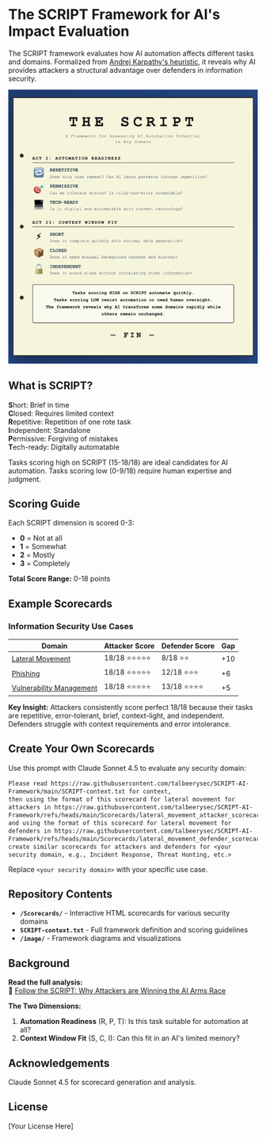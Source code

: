 # The SCRIPT Framework for AI's Impact Evaluation

The SCRIPT framework evaluates how AI automation affects different tasks and domains. Formalized from [Andrej Karpathy's heuristic](https://twitter.com/karpathy/status/1850600302727913768), it reveals why AI provides attackers a structural advantage over defenders in information security.

![The SCRIPT framework](/image/The%20SCRIPT%20framework.png)

## What is SCRIPT?

**S**hort: Brief in time  
**C**losed: Requires limited context  
**R**epetitive: Repetition of one rote task  
**I**ndependent: Standalone  
**P**ermissive: Forgiving of mistakes  
**T**ech-ready: Digitally automatable

Tasks scoring high on SCRIPT (15-18/18) are ideal candidates for AI automation. Tasks scoring low (0-9/18) require human expertise and judgment.

## Scoring Guide

Each SCRIPT dimension is scored 0-3:
- **0** = Not at all
- **1** = Somewhat  
- **2** = Mostly
- **3** = Completely

**Total Score Range:** 0-18 points

## Example Scorecards

### Information Security Use Cases

| Domain | Attacker Score | Defender Score | Gap |
|--------|---------------|----------------|-----|
| [Lateral Movement](Scorecards/) | 18/18 ⭐⭐⭐⭐⭐ | 8/18 ⭐⭐ | +10 |
| [Phishing](Scorecards/) | 18/18 ⭐⭐⭐⭐⭐ | 12/18 ⭐⭐⭐ | +6 |
| [Vulnerability Management](Scorecards/) | 18/18 ⭐⭐⭐⭐⭐ | 13/18 ⭐⭐⭐⭐ | +5 |

**Key Insight:** Attackers consistently score perfect 18/18 because their tasks are repetitive, error-tolerant, brief, context-light, and independent. Defenders struggle with context requirements and error intolerance.

## Create Your Own Scorecards

Use this prompt with Claude Sonnet 4.5 to evaluate any security domain:
```
Please read https://raw.githubusercontent.com/talbeerysec/SCRIPT-AI-Framework/main/SCRIPT-context.txt for context,
then using the format of this scorecard for lateral movement for attackers in https://raw.githubusercontent.com/talbeerysec/SCRIPT-AI-Framework/refs/heads/main/Scorecards/lateral_movement_attacker_scorecard.html 
and using the format of this scorecard for lateral movement for defenders in https://raw.githubusercontent.com/talbeerysec/SCRIPT-AI-Framework/refs/heads/main/Scorecards/lateral_movement_defender_scorecard.html 
create similar scorecards for attackers and defenders for <your security domain, e.g., Incident Response, Threat Hunting, etc.>
```

Replace `<your security domain>` with your specific use case.

## Repository Contents

- **`/Scorecards/`** - Interactive HTML scorecards for various security domains
- **`SCRIPT-context.txt`** - Full framework definition and scoring guidelines
- **`/image/`** - Framework diagrams and visualizations

## Background

**Read the full analysis:**  
📝 [Follow the SCRIPT: Why Attackers are Winning the AI Arms Race](https://medium.com/@TalBeerySec/follow-the-script-why-attackers-are-winning-the-ai-arms-race-39de80748d09)

**The Two Dimensions:**
1. **Automation Readiness** (R, P, T): Is this task suitable for automation at all?
2. **Context Window Fit** (S, C, I): Can this fit in an AI's limited memory?


## Acknowledgements

Claude Sonnet 4.5 for scorecard generation and analysis.

## License

[Your License Here]
